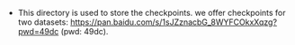 * This directory is used to store the checkpoints. we offer checkpoints for two datasets: https://pan.baidu.com/s/1sJZznacbG_8WYFCOkxXqzg?pwd=49dc (pwd: 49dc). 